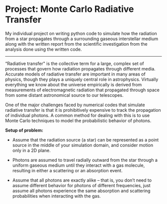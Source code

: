 # Project: Monte Carlo Radiative Transfer

My individual project on writing python code to simulate how the radiation from a star propagates 
through a surrounding gaseous interstellar medium along with the written report from the scientific
investigation from the analysis done using the written code.

---

“Radiative transfer" is the collective term for a large, complex set of processes that govern how 
radiation propagates through different media. Accurate models of radiative transfer are important 
in many areas of physics, though they plays a uniquely central role in astrophysics. Virtually 
everything we know about the universe empirically is derived from measurements of electromagnetic 
radiation that propagated through space from some distant astronomical source to our telescopes.

One of the major challenges faced by numerical codes that simulate radiative transfer is
that it is prohibitively expensive to track the propagation of individual photons. A common
method for dealing with this is to use Monte Carlo techniques to model the probabilistic
behavior of photons.

**Setup of problem:**
- Assume that the radiation source (a star) can be represented as a point source
in the middle of your simulation domain, and consider motion only in a 2D plane.

- Photons are assumed to travel radially outward from the star through a uniform
gaseous medium until they interact with a gas molecule, resulting in either a
scattering or an absorption event.

- Assume that all photons are exactly alike – that is, you don’t need to assume
different behavior for photons of different frequencies, just assume all photons
experience the same absorption and scattering probabilities when interacting
with the gas.


